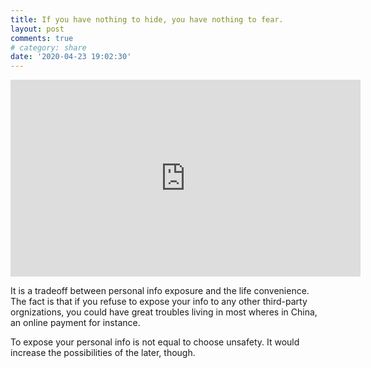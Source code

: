 ```yaml
---
title: If you have nothing to hide, you have nothing to fear.
layout: post
comments: true
# category: share
date: '2020-04-23 19:02:30'
---
```


<div align=center><iframe width="560" height="315" src="https://www.youtube.com/embed/lH2gMNrUuEY" frameborder="0" allow="accelerometer; autoplay; encrypted-media; gyroscope; picture-in-picture" allowfullscreen></iframe></div>

It is a tradeoff between personal info exposure and the life convenience. The fact is that if you refuse to expose your info to any other third-party orgnizations, you could have great troubles living in most wheres in China,  an online payment for instance. 

To expose your personal info is not equal to choose unsafety. It would increase the possibilities of  the later, though.
